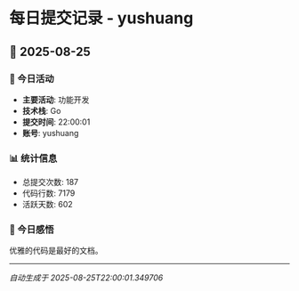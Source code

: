 # 每日提交记录 - yushuang

## 📅 2025-08-25

### 🎯 今日活动
- **主要活动**: 功能开发
- **技术栈**: Go
- **提交时间**: 22:00:01
- **账号**: yushuang

### 📊 统计信息
- 总提交次数: 187
- 代码行数: 7179
- 活跃天数: 602

### 💭 今日感悟
优雅的代码是最好的文档。

---
*自动生成于 2025-08-25T22:00:01.349706*
